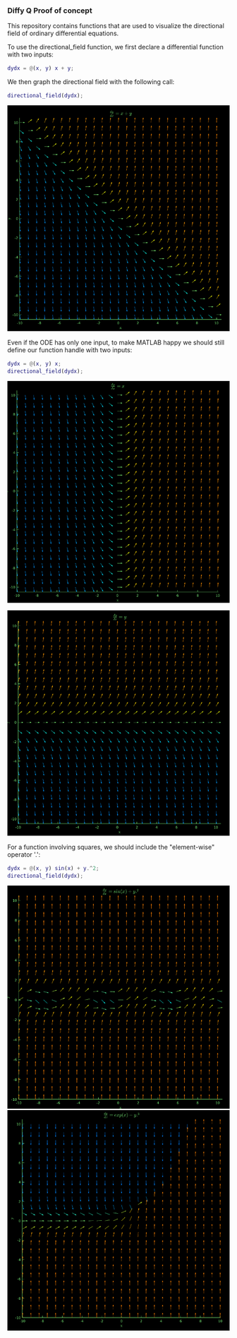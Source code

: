 ### Diffy Q Proof of concept

This repository contains functions that are used to visualize the directional field 
of ordinary differential equations.

To use the directional_field function, we first declare a differential function with two inputs:

```MATLAB
dydx = @(x, y) x + y;
```

We then graph the directional field with the following call:
```MATLAB
directional_field(dydx);
```

![Directional field1](./media/d_f1.png)

Even if the ODE has only one input, to make MATLAB happy we should still define our function handle with two inputs:

```MATLAB
dydx = @(x, y) x;
directional_field(dydx);
```

![Directional field2](./media/d_f2.png)

![Directional field3](./media/d_f3.png)

For a function involving squares, we should include the "element-wise" operator '.':

```MATLAB
dydx = @(x, y) sin(x) + y.^2;
directional_field(dydx);

```
![Directional field4](./media/d_f4.png)
![Directional field5](./media/d_f5.png)